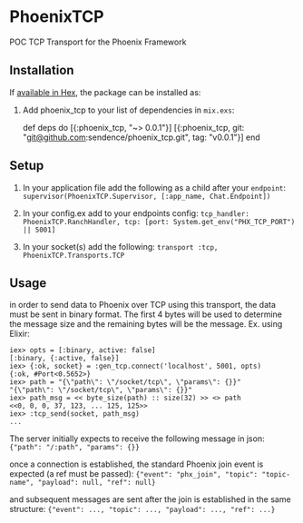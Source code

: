 # PhoenixTCP

POC TCP Transport for the Phoenix Framework

## Installation

If [available in Hex](https://hex.pm/docs/publish), the package can be installed as:

  1. Add phoenix_tcp to your list of dependencies in `mix.exs`:

        def deps do
          [{:phoenix_tcp, "~> 0.0.1"}]
  		  [{:phoenix_tcp, git: "git@github.com:sendence/phoenix_tcp.git", tag: "v0.0.1"}]
        end

## Setup

  1. In your application file add the following as a child after your `endpoint`:
    `supervisor(PhoenixTCP.Supervisor, [:app_name, Chat.Endpoint])`

  2. In your config.ex add to your endpoints config:
    ```
      tcp_handler: PhoenixTCP.RanchHandler,
      tcp: [port: System.get_env("PHX_TCP_PORT") || 5001]
    ```

  3. In your socket(s) add the following:
    `transport :tcp, PhoenixTCP.Transports.TCP`

## Usage

in order to send data to Phoenix over TCP using this transport, the data must be sent in binary format. The first 4 bytes will be used to determine the message size and the remaining bytes will be the message.
Ex. using Elixir:
```
iex> opts = [:binary, active: false]
[:binary, {:active, false}]
iex> {:ok, socket} = :gen_tcp.connect('localhost', 5001, opts)
{:ok, #Port<0.5652>}
iex> path = "{\"path\": \"/socket/tcp\", \"params\": {}}"
"{\"path\": \"/socket/tcp\", \"params\": {}}"
iex> path_msg = << byte_size(path) :: size(32) >> <> path
<<0, 0, 0, 37, 123, ... 125, 125>>
iex> :tcp_send(socket, path_msg)
...
```

The server initially expects to receive the following message in json:
`{"path": "/:path", "params": {}}`

once a connection is established, the standard Phoenix join event is expected (a ref must be passed):
`{"event": "phx_join", "topic": "topic-name", "payload": null, "ref": null}`

and subsequent messages are sent after the join is established in the same structure:
`{"event": ..., "topic": ..., "payload": ..., "ref": ...}`




